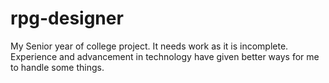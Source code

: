 # rpg-designer
My Senior year of college project.  It needs work as it is incomplete. 
Experience and advancement in technology have given better ways for me to handle some things.   
